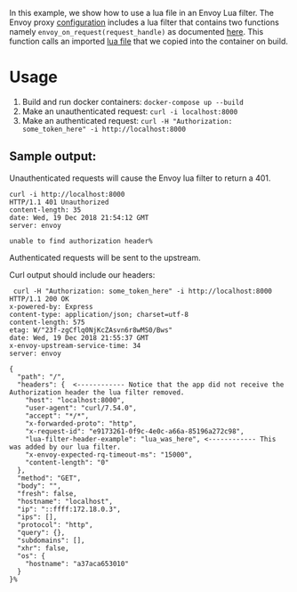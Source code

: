 In this example, we show how to use a lua file in an Envoy Lua filter.
 The Envoy proxy [configuration](./envoy.yaml) includes a lua
filter that contains two functions namely
`envoy_on_request(request_handle)` as documented
[here](https://www.envoyproxy.io/docs/envoy/latest/configuration/http_filters/lua_filter).
This function calls an imported [lua file](./foo.lua) that we copied into the container on build.



# Usage
1. Build and run docker containers: `docker-compose up --build`
2. Make an unauthenticated request: `curl -i localhost:8000`
3. Make an authenticated request: `curl -H "Authorization: some_token_here" -i http://localhost:8000`


## Sample output:
Unauthenticated requests will cause the Envoy lua filter to return a 401.

```
curl -i http://localhost:8000
HTTP/1.1 401 Unauthorized
content-length: 35
date: Wed, 19 Dec 2018 21:54:12 GMT
server: envoy

unable to find authorization header%
```

Authenticated requests will be sent to the upstream.

Curl output should include our headers:

```
 curl -H "Authorization: some_token_here" -i http://localhost:8000
HTTP/1.1 200 OK
x-powered-by: Express
content-type: application/json; charset=utf-8
content-length: 575
etag: W/"23f-zgCflq0NjKcZAsvn6r8wMS0/Bws"
date: Wed, 19 Dec 2018 21:55:37 GMT
x-envoy-upstream-service-time: 34
server: envoy

{
  "path": "/",
  "headers": {  <------------ Notice that the app did not receive the Authorization header the lua filter removed.
    "host": "localhost:8000",
    "user-agent": "curl/7.54.0",
    "accept": "*/*",
    "x-forwarded-proto": "http",
    "x-request-id": "e9173261-0f9c-4e0c-a66a-85196a272c98",
    "lua-filter-header-example": "lua_was_here", <------------ This was added by our lua filter.
    "x-envoy-expected-rq-timeout-ms": "15000",
    "content-length": "0"
  },
  "method": "GET",
  "body": "",
  "fresh": false,
  "hostname": "localhost",
  "ip": "::ffff:172.18.0.3",
  "ips": [],
  "protocol": "http",
  "query": {},
  "subdomains": [],
  "xhr": false,
  "os": {
    "hostname": "a37aca653010"
  }
}%
```